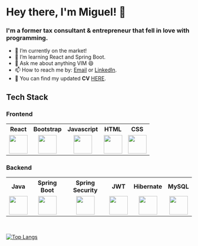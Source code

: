 # Hey there, I'm Miguel! 👋

### I'm a former tax consultant & entrepreneur that fell in love with programming.

<!--
**miguelvaladas/miguelvaladas** is a ✨ _special_ ✨ repository because its `README.md` (this file) appears on your GitHub profile.

Here are some ideas to get you started:
-->
- 🔭 I’m currently on the market!
- 🌱 I’m learning React and Spring Boot.
- 💬 Ask me about anything VIM 😄
- 📫 How to reach me by: <a href="mailto:airesvaladas@gmail.com">Email</a> or <a href="https://www.linkedin.com/in/miguel-valadas/">LinkedIn</a>.
- 📖 You can find my updated <b>CV</b> <a href="https://drive.google.com/file/d/1qcICMhmyRIyzSK8yRugAriRoX8dO9Pq8/view?usp=sharing">HERE</a>.

## Tech Stack

### Frontend
<table>
<tr>
<th>React</th>
<th>Bootstrap</th>
<th>Javascript</th>
<th>HTML</th>
<th>CSS</th>
</tr>
<tr>
<td><img align="center" src="https://user-images.githubusercontent.com/102789861/188991486-73da3367-f92e-41f5-83b3-91e0a93f9f9c.svg" height=50 width=50></td>
<td align="center"><img align="center" src="https://upload.wikimedia.org/wikipedia/commons/b/b2/Bootstrap_logo.svg" height=50 width=50></td>
<td align="center"><img src="https://upload.wikimedia.org/wikipedia/commons/9/99/Unofficial_JavaScript_logo_2.svg" height=50 width=50></td>
<td align="center"><img src="https://cdn.worldvectorlogo.com/logos/html-1.svg" height=50 width=50></td>
<td align="center"><img src="https://seeklogo.com/images/C/css-3-logo-023C1A7171-seeklogo.com.png" height=50 width=50></td>
</tr>
</table>

### Backend

<table>
<tr>
<th>Java</th>
<th>Spring Boot</th>
<th>Spring Security</th>
<th>JWT</th>
<th>Hibernate</th>
<th>MySQL</th>

</tr>
<tr>
<td align="center"><img align="center" src="https://www.svgrepo.com/show/303388/java-4-logo.svg" height=50 width=50></td>
<td align="center"><img align="center" src="https://seeklogo.com/images/S/spring-logo-9A2BC78AAF-seeklogo.com.png" height=50 width=50></td>
<td align="center"><img src="https://seeklogo.com/images/S/spring-logo-F6678FED25-seeklogo.com.png" height=50 width=50></td>
<td align="center"><img src="https://jwt.io/img/logo-asset.svg" height=50 width=50></td>
<td align="center"><img src="https://seeklogo.com/images/H/hibernate-logo-8C95C75A24-seeklogo.com.png" height=50 width=50></td>
<td align="center"><img src="https://www.vectorlogo.zone/logos/mysql/mysql-official.svg" height=50 width=50></td>
</tr>
</table>

<br>



[![Top Langs](https://github-readme-stats.vercel.app/api/top-langs/?username=miguelvaladas)](https://github.com/anuraghazra/github-readme-stats)

